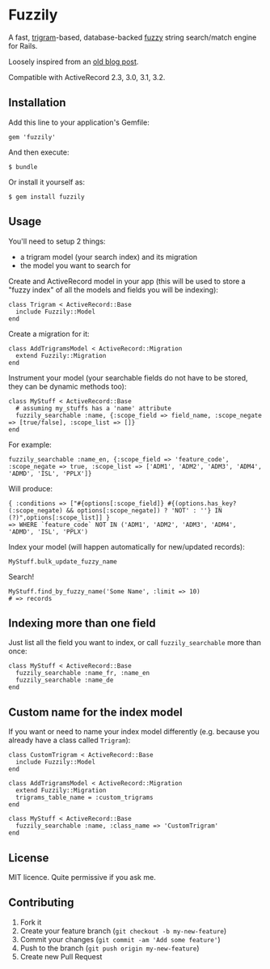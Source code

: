 # Fuzzily

A fast, [trigram](http://en.wikipedia.org/wiki/N-gram)-based, database-backed [fuzzy](http://en.wikipedia.org/wiki/Approximate_string_matching) string search/match engine for Rails.

Loosely inspired from an [old blog post](http://unirec.blogspot.co.uk/2007/12/live-fuzzy-search-using-n-grams-in.html).

Compatible with ActiveRecord 2.3, 3.0, 3.1, 3.2.

## Installation

Add this line to your application's Gemfile:

    gem 'fuzzily'

And then execute:

    $ bundle

Or install it yourself as:

    $ gem install fuzzily

## Usage

You'll need to setup 2 things:

- a trigram model (your search index) and its migration
- the model you want to search for

Create and ActiveRecord model in your app (this will be used to store a "fuzzy index" of all the models and fields you will be indexing):

    class Trigram < ActiveRecord::Base
      include Fuzzily::Model
    end

Create a migration for it:

    class AddTrigramsModel < ActiveRecord::Migration
      extend Fuzzily::Migration
    end

Instrument your model (your searchable fields do not have to be stored, they can be dynamic methods too):

    class MyStuff < ActiveRecord::Base
      # assuming my_stuffs has a 'name' attribute
      fuzzily_searchable :name, {:scope_field => field_name, :scope_negate => [true/false], :scope_list => []}
    end

For example:

    fuzzily_searchable :name_en, {:scope_field => 'feature_code', :scope_negate => true, :scope_list => ['ADM1', 'ADM2', 'ADM3', 'ADM4', 'ADMD', 'ISL', 'PPLX']}

Will produce:

    { :conditions => ["#{options[:scope_field]} #{(options.has_key?(:scope_negate) && options[:scope_negate]) ? 'NOT' : ''} IN (?)",options[:scope_list]] }
    => WHERE `feature_code` NOT IN ('ADM1', 'ADM2', 'ADM3', 'ADM4', 'ADMD', 'ISL', 'PPLX')

Index your model (will happen automatically for new/updated records):

    MyStuff.bulk_update_fuzzy_name

Search!

    MyStuff.find_by_fuzzy_name('Some Name', :limit => 10)
    # => records



## Indexing more than one field

Just list all the field you want to index, or call `fuzzily_searchable` more than once: 

    class MyStuff < ActiveRecord::Base
      fuzzily_searchable :name_fr, :name_en
      fuzzily_searchable :name_de
    end


## Custom name for the index model

If you want or need to name your index model differently (e.g. because you already have a class called `Trigram`):

    class CustomTrigram < ActiveRecord::Base
      include Fuzzily::Model
    end

    class AddTrigramsModel < ActiveRecord::Migration
      extend Fuzzily::Migration
      trigrams_table_name = :custom_trigrams
    end

    class MyStuff < ActiveRecord::Base
      fuzzily_searchable :name, :class_name => 'CustomTrigram'
    end


## License

MIT licence. Quite permissive if you ask me.

## Contributing

1. Fork it
2. Create your feature branch (`git checkout -b my-new-feature`)
3. Commit your changes (`git commit -am 'Add some feature'`)
4. Push to the branch (`git push origin my-new-feature`)
5. Create new Pull Request
